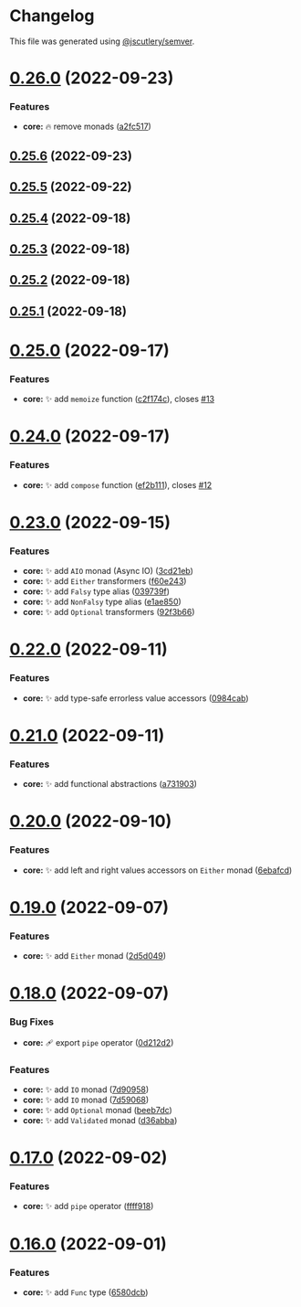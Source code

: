 # Changelog

This file was generated using [@jscutlery/semver](https://github.com/jscutlery/semver).

# [0.26.0](https://github.com/monumentjs/workspace/compare/core@0.25.6...core@0.26.0) (2022-09-23)


### Features

* **core:** :fire: remove monads ([a2fc517](https://github.com/monumentjs/workspace/commit/a2fc517691d0b942ec4426d35bec1e6c46219e91))



## [0.25.6](https://github.com/monumentjs/workspace/compare/core@0.25.5...core@0.25.6) (2022-09-23)



## [0.25.5](https://github.com/monumentjs/workspace/compare/core@0.25.4...core@0.25.5) (2022-09-22)



## [0.25.4](https://github.com/monumentjs/workspace/compare/core@0.25.3...core@0.25.4) (2022-09-18)



## [0.25.3](https://github.com/monumentjs/workspace/compare/core@0.25.2...core@0.25.3) (2022-09-18)



## [0.25.2](https://github.com/monumentjs/workspace/compare/core@0.25.1...core@0.25.2) (2022-09-18)



## [0.25.1](https://github.com/monumentjs/workspace/compare/core@0.25.0...core@0.25.1) (2022-09-18)



# [0.25.0](https://github.com/monumentjs/workspace/compare/core@0.24.0...core@0.25.0) (2022-09-17)


### Features

* **core:** :sparkles: add `memoize` function ([c2f174c](https://github.com/monumentjs/workspace/commit/c2f174cd22dda7cafc26a0182d030beb9661bbb9)), closes [#13](https://github.com/monumentjs/workspace/issues/13)



# [0.24.0](https://github.com/monumentjs/workspace/compare/core@0.23.0...core@0.24.0) (2022-09-17)


### Features

* **core:** :sparkles: add `compose` function ([ef2b111](https://github.com/monumentjs/workspace/commit/ef2b111fa4b3d43b47820df79dba7dcc9300500c)), closes [#12](https://github.com/monumentjs/workspace/issues/12)



# [0.23.0](https://github.com/monumentjs/workspace/compare/core@0.22.0...core@0.23.0) (2022-09-15)


### Features

* **core:** :sparkles: add `AIO` monad (Async IO) ([3cd21eb](https://github.com/monumentjs/workspace/commit/3cd21ebdad8087f6a11cb6e26ab18c9efe117523))
* **core:** :sparkles: add `Either` transformers ([f60e243](https://github.com/monumentjs/workspace/commit/f60e243387d4fc51461a04467821c5f6c7187cc1))
* **core:** :sparkles: add `Falsy` type alias ([039739f](https://github.com/monumentjs/workspace/commit/039739f62d0815f4cbeae224e8d23ca5b981eb02))
* **core:** :sparkles: add `NonFalsy` type alias ([e1ae850](https://github.com/monumentjs/workspace/commit/e1ae85077ecdaab5c3bd75343d77a540027dae46))
* **core:** :sparkles: add `Optional` transformers ([92f3b66](https://github.com/monumentjs/workspace/commit/92f3b6698a27c8bed031f66a1caed7ecd479390f))



# [0.22.0](https://github.com/monumentjs/workspace/compare/core@0.21.0...core@0.22.0) (2022-09-11)


### Features

* **core:** :sparkles: add type-safe errorless value accessors ([0984cab](https://github.com/monumentjs/workspace/commit/0984cab72805c9e56627caea68283488b7f34700))



# [0.21.0](https://github.com/monumentjs/workspace/compare/core@0.20.0...core@0.21.0) (2022-09-11)


### Features

* **core:** :sparkles: add functional abstractions ([a731903](https://github.com/monumentjs/workspace/commit/a731903da7644ee332c01b081c5f6a706d8ad618))



# [0.20.0](https://github.com/monumentjs/workspace/compare/core@0.19.0...core@0.20.0) (2022-09-10)


### Features

* **core:** :sparkles: add left and right values accessors on `Either` monad ([6ebafcd](https://github.com/monumentjs/workspace/commit/6ebafcdf95c4d0717a9043b7366aa5a4dab5fbe3))



# [0.19.0](https://github.com/monumentjs/workspace/compare/core@0.18.0...core@0.19.0) (2022-09-07)


### Features

* **core:** :sparkles: add `Either` monad ([2d5d049](https://github.com/monumentjs/workspace/commit/2d5d04973ceaece05a7322f9602b21770cf6bab1))



# [0.18.0](https://github.com/monumentjs/workspace/compare/core@0.17.0...core@0.18.0) (2022-09-07)


### Bug Fixes

* **core:** :adhesive_bandage: export `pipe` operator ([0d212d2](https://github.com/monumentjs/workspace/commit/0d212d28aac5b7a740d68933784465f0da388ab6))


### Features

* **core:** :sparkles: add `IO` monad ([7d90958](https://github.com/monumentjs/workspace/commit/7d909588e075996a738b8759364e9763e3558b0b))
* **core:** :sparkles: add `IO` monad ([7d59068](https://github.com/monumentjs/workspace/commit/7d590687f98b518d40787a787fbf952e81fce729))
* **core:** :sparkles: add `Optional` monad ([beeb7dc](https://github.com/monumentjs/workspace/commit/beeb7dcf5403c60fbdb39eab5a552a6f49bbfc72))
* **core:** :sparkles: add `Validated` monad ([d36abba](https://github.com/monumentjs/workspace/commit/d36abbacead6f74c4dd89605a2c32f703358996e))



# [0.17.0](https://github.com/monumentjs/workspace/compare/core@0.16.0...core@0.17.0) (2022-09-02)


### Features

* **core:** :sparkles: add `pipe` operator ([ffff918](https://github.com/monumentjs/workspace/commit/ffff918eba7bde4c388a5f6ee0fa835de5596d93))



# [0.16.0](https://github.com/monumentjs/workspace/compare/core@0.15.2...core@0.16.0) (2022-09-01)


### Features

* **core:** :sparkles: add `Func` type ([6580dcb](https://github.com/monumentjs/workspace/commit/6580dcbd38ad16fa67a2353a1ba7fbbd5f55ed04))
